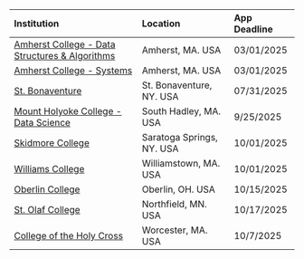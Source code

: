 
| **Institution** | **Location** | **App Deadline** |
| :----       | :---       | :--- |
| [Amherst College - Data Structures &amp; Algorithms](#amherst-data) |Amherst, MA. USA | 03/01/2025 |
| [Amherst College - Systems](#amherst-systems) |Amherst, MA. USA | 03/01/2025 |
| [St. Bonaventure](#st-bonaventure) | St. Bonaventure, NY. USA | 07/31/2025 |
| [Mount Holyoke College - Data Science](#mount-holyoke-data) | South Hadley, MA. USA | 9/25/2025 |
| [Skidmore College](#skidmore) | Saratoga Springs, NY. USA | 10/01/2025 |
| [Williams College](#williams) | Williamstown, MA. USA | 10/01/2025 |
| [Oberlin College](#oberlin) | Oberlin, OH. USA | 10/15/2025 |
| [St. Olaf College](#st-olaf) | Northfield, MN. USA | 10/17/2025 |
| [College of the Holy Cross](#holycross) | Worcester, MA. USA | 10/7/2025 |
